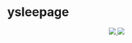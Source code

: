 # ysleepage





<div align="center">
  
<a href="https://velog.io/@hugingstar">
  
  <img src="http://img.shields.io/badge/Huge%20velog-12b886?style=for-the-badge&logo=vimeo&logoColor=white" />

</a>

<a href="mailto:ylsee4050@gmail.com">
  
  <img src="https://img.shields.io/badge/Gmail-EA4335?style=for-the-badge&logo=Gmail&logoColor=white"/>

</a>


</div>
